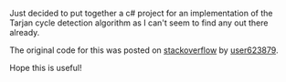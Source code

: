 Just decided to put together a c# project for an implementation of the Tarjan cycle detection algorithm as I can't seem to find any out there already.

The original code for this was posted on [stackoverflow](http://stackoverflow.com/questions/6643076/tarjan-cycle-detection-help-c-sharp) by [user623879](http://stackoverflow.com/users/623879/user623879). 

Hope this is useful!